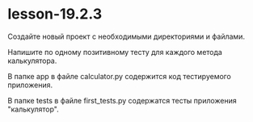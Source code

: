# lesson-19.2.3

Создайте новый проект с необходимыми директориями и файлами.

Напишите по одному позитивному тесту для каждого метода калькулятора.

В папке app  в файле calculator.py содержится код тестируемого приложения.

В папке tests в файле first_tests.py содержатся тесты приложения "калькулятор".
